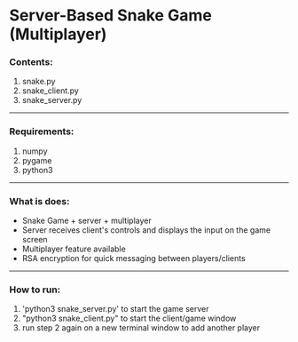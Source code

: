 # Server-Based Snake Game (Multiplayer)

### Contents:
1. snake.py
2. snake_client.py
3. snake_server.py

-----------------------------

### Requirements:

1. numpy
2. pygame
3. python3

----------------------------

### What is does:

- Snake Game + server + multiplayer
- Server receives client's controls and displays the input on the game screen
- Multiplayer feature available 
- RSA encryption for quick messaging between players/clients

---------------------------

### How to run:

1.  'python3 snake_server.py' to start the game server
2. "python3 snake_client.py" to start the client/game window
3. run step 2 again on a new terminal window to add another player


